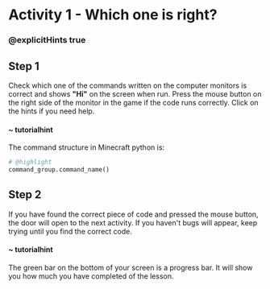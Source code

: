 # Activity 1 - Which one is right?

### @explicitHints true

## Step 1
Check which one of the commands written on the computer monitors is correct and shows **"Hi"** on the screen when run.
Press the mouse button on the right side of the monitor in the game if the code runs correctly.
Click on the hints if you need help.

#### ~ tutorialhint 
The command structure in Minecraft python is:
```python
# @highlight
command_group.command_name()
```

## Step 2
If you have found the correct piece of code and pressed the mouse button, the door will open to the next activity. If you haven't bugs will appear, keep trying until you find the correct code. 

#### ~ tutorialhint 
The green bar on the bottom of your screen is a progress bar. It will show you how much you have completed of the lesson. 
